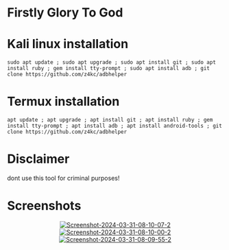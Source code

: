 # Firstly Glory To God

# Kali linux installation

```console
sudo apt update ; sudo apt upgrade ; sudo apt install git ; sudo apt install ruby ; gem install tty-prompt ; sudo apt install adb ; git clone https://github.com/z4kc/adbhelper
```

# Termux installation

```console
apt update ; apt upgrade ; apt install git ; apt install ruby ; gem install tty-prompt ; apt install adb ; apt install android-tools ; git clone https://github.com/z4kc/adbhelper
```

# Disclaimer

dont use this tool for criminal purposes!

# Screenshots

<div id="header" align="center">
  <a href="https://ibb.co/Dz4bYN4"><img src="https://i.ibb.co/JmndqNn/Screenshot-2024-03-31-08-10-07-2.png" alt="Screenshot-2024-03-31-08-10-07-2" border="0"></a>
<a href="https://ibb.co/0MJp25f"><img src="https://i.ibb.co/r6yK09Z/Screenshot-2024-03-31-08-10-00-2.png" alt="Screenshot-2024-03-31-08-10-00-2" border="0"></a>
<a href="https://ibb.co/B696PgF"><img src="https://i.ibb.co/4SHSfj3/Screenshot-2024-03-31-08-09-55-2.png" alt="Screenshot-2024-03-31-08-09-55-2" border="0"></a>
</div>
